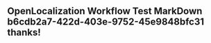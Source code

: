 <properties
ms.topic="hero-topic"
ms.test1="hero-topic"
ms.test2="test"/>

## OpenLocalization Workflow Test MarkDown b6cdb2a7-422d-403e-9752-45e9848bfc31 thanks!

